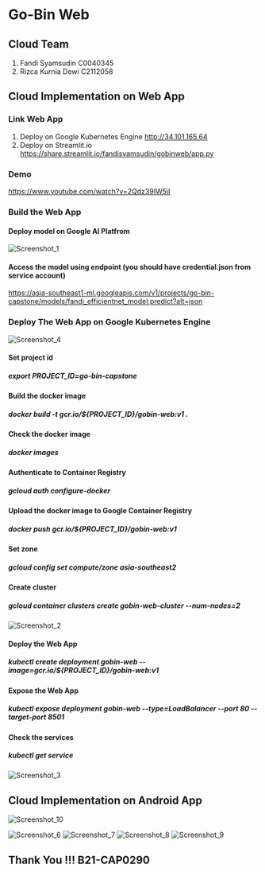 # Go-Bin Web
## Cloud Team
1. Fandi Syamsudin C0040345
2. Rizca Kurnia Dewi C2112058

## Cloud Implementation on Web App
### Link Web App
1. Deploy on Google Kubernetes Engine http://34.101.165.64
2. Deploy on Streamlit.io https://share.streamlit.io/fandisyamsudin/gobinweb/app.py

### Demo 
https://www.youtube.com/watch?v=2Qdz39IW5iI
  
### Build the Web App
#### Deploy model on Google AI Platfrom
![Screenshot_1](https://user-images.githubusercontent.com/54672242/121008582-585a6e80-c7bd-11eb-8063-b848ed1d1f78.jpg)

#### Access the model using endpoint (you should have credential.json from service account)
https://asia-southeast1-ml.googleapis.com/v1/projects/go-bin-capstone/models/fandi_efficientnet_model:predict?alt=json

### Deploy The Web App on Google Kubernetes Engine
![Screenshot_4](https://user-images.githubusercontent.com/54672242/121013509-1af8df80-c7c3-11eb-953a-f14ae63dc8ac.jpg)

#### Set project id 
##### export PROJECT_ID=go-bin-capstone

#### Build the docker image 
##### docker build -t gcr.io/${PROJECT_ID}/gobin-web:v1 .

#### Check the docker image
##### docker images

#### Authenticate to Container Registry 
##### gcloud auth configure-docker

#### Upload the docker image to Google Container Registry
##### docker push gcr.io/${PROJECT_ID}/gobin-web:v1

#### Set zone 
##### gcloud config set compute/zone asia-southeast2

#### Create cluster 
##### gcloud container clusters create gobin-web-cluster --num-nodes=2
![Screenshot_2](https://user-images.githubusercontent.com/54672242/121010756-00713700-c7c0-11eb-8918-7064ef46b611.jpg)

#### Deploy the Web App <br/>
##### kubectl create deployment gobin-web --image=gcr.io/${PROJECT_ID}/gobin-web:v1

#### Expose the Web App <br/>
##### kubectl expose deployment gobin-web --type=LoadBalancer --port 80 --target-port 8501

#### Check the services
##### kubectl get service <br/>
![Screenshot_3](https://user-images.githubusercontent.com/54672242/121011270-9f962e80-c7c0-11eb-974d-d3cdd17733c9.jpg)

## Cloud Implementation on Android App
![Screenshot_10](https://user-images.githubusercontent.com/54672242/121016843-d0796200-c7c6-11eb-838b-0914c7bce132.jpg)

![Screenshot_6](https://user-images.githubusercontent.com/54672242/121014314-0a953480-c7c4-11eb-9894-9f0e2a548d92.jpg)
![Screenshot_7](https://user-images.githubusercontent.com/54672242/121014326-0cf78e80-c7c4-11eb-8da8-bf60ceed3917.jpg)
![Screenshot_8](https://user-images.githubusercontent.com/54672242/121014327-0d902500-c7c4-11eb-8cf9-a8477c40df20.jpg)
![Screenshot_9](https://user-images.githubusercontent.com/54672242/121014329-0e28bb80-c7c4-11eb-9e7e-e91ee1925380.jpg)

## Thank You !!! B21-CAP0290